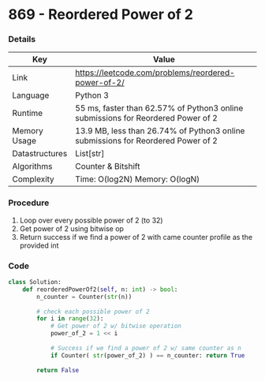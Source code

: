# 869 - Reordered Power of 2

### Details

| Key | Value |
| --- | ----- |
| Link | https://leetcode.com/problems/reordered-power-of-2/
| Language | Python 3
| Runtime | 55 ms, faster than 62.57% of Python3 online submissions for Reordered Power of 2
| Memory Usage | 13.9 MB, less than 26.74% of Python3 online submissions for Reordered Power of 2
| Datastructures | List[str]
| Algorithms | Counter & Bitshift
| Complexity | Time: O(log2N) Memory: O(logN)

### Procedure

1. Loop over every possible power of 2 (to 32)
2. Get power of 2 using bitwise op
3. Return success if we find a power of 2 with came counter profile as the provided int

### Code

```python
class Solution:
    def reorderedPowerOf2(self, n: int) -> bool:
        n_counter = Counter(str(n))
        
        # check each possible power of 2
        for i in range(32):
            # Get power of 2 w/ bitwise operation
            power_of_2 = 1 << i
                
            # Success if we find a power of 2 w/ same counter as n
            if Counter( str(power_of_2) ) == n_counter: return True
        
        return False
```
